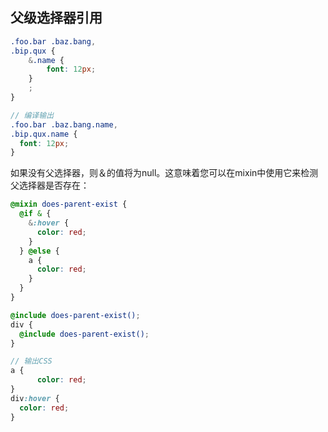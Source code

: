 ## 父级选择器引用

```scss
.foo.bar .baz.bang,
.bip.qux {
    &.name {
        font: 12px;
    }
    ;
}

// 编译输出
.foo.bar .baz.bang.name,
.bip.qux.name {
  font: 12px;
}
```

如果没有父选择器，则＆的值将为null。这意味着您可以在mixin中使用它来检测父选择器是否存在：

```scss
@mixin does-parent-exist {
  @if & {
    &:hover {
      color: red;
    }
  } @else {
    a {
      color: red;
    }
  }
}

@include does-parent-exist();
div {
  @include does-parent-exist();
}

// 输出CSS
a {
      color: red;
}
div:hover {
  color: red;
}
```

